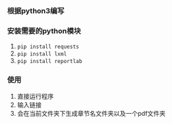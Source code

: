 ### 根据python3编写

### 安装需要的python模块
1. `pip install requests`
2. `pip install lxml`
3. `pip install reportlab`


### 使用
1. 直接运行程序
2. 输入链接
3. 会在当前文件夹下生成章节名文件夹以及一个pdf文件夹
